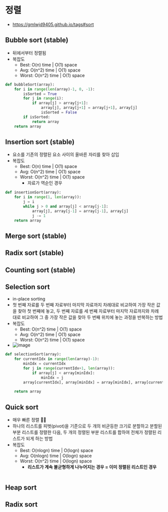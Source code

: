 # 정렬
- https://gmlwjd9405.github.io/tags#sort

## Bubble sort (stable)
- 뒤에서부터 정렬됨
- 복잡도
  - Best: O(n) time | O(1) space
  - Avg: O(n^2) time | O(1) space
  - Worst: O(n^2) time | O(1) space
```Python
def bubbleSort(array):	
	for i in range(len(array)-1, 0, -1):
		isSorted = True
		for j in range(i):
			if array[j] > array[j+1]:
				array[j], array[j+1] = array[j+1], array[j]
				isSorted = False
		if isSorted:
			return array
	return array
```

## Insertion sort (stable)
- 요소를 기존의 정렬된 요소 사이의 올바른 자리를 찾아 삽입
- 복잡도
  - Best: O(n) time | O(1) space
  - Avg: O(n^2) time | O(1) space
  - Worst: O(n^2) time | O(1) space
    - 자료가 역순인 경우
```Python
def insertionSort(array):
	for i in range(1, len(array)):
		j = i
		while j > 0 and array[j] < array[j-1]:
			array[j], array[j-1] = array[j-1], array[j]
			j -= 1
	return array
```

## Merge sort (stable)

## Radix sort (stable)

## Counting sort (stable)

## Selection sort
- in-place sorting
- 첫 번째 자료를 두 번째 자료부터 마지막 자료까지 차례대로 비교하여 가장 작은 값을 찾아 첫 번째에 놓고, 두 번째 자료를 세 번째 자료부터 마지막 자료까지와 차례대로 비교하여 그 중 가장 작은 값을 찾아 두 번째 위치에 놓는 과정을 반복하는 방법
- 복잡도
  - Best: O(n^2) time | O(1) space
  - Avg: O(n^2) time | O(1) space
  - Worst: O(n^2) time | O(1) space
- ![image](https://user-images.githubusercontent.com/95209913/159968573-ad21d104-397e-49be-b2d9-d103ef6a565f.png)
```Python
def selectionSort(array):
    for currentIdx in range(len(array)-1):
		minIdx = currentIdx
		for j in range(currentIdx+1, len(array)):
			if array[j] < array[minIdx]:
				minIdx = j
		array[currentIdx], array[minIdx] = array[minIdx], array[currentIdx]
	
	return array
```

## Quick sort
- 매우 빠른 정렬 🏃‍♀️
- 하나의 리스트를 피벗(pivot)을 기준으로 두 개의 비균등한 크기로 분할하고 분할된 부분 리스트를 정렬한 다음, 두 개의 정렬된 부분 리스트를 합하여 전체가 정렬된 리스트가 되게 하는 방법
- 복잡도
  - Best: O(nlogn) time | O(logn) space
  - Avg: O(nlogn) time | O(logn) space
  - Worst: O(n^2) time | O(logn) space
    - **리스트가 계속 불균형하게 나누어지는 경우 = 이미 정렬된 리스트인 경우**
```Python

```

## Heap sort

## Radix sort